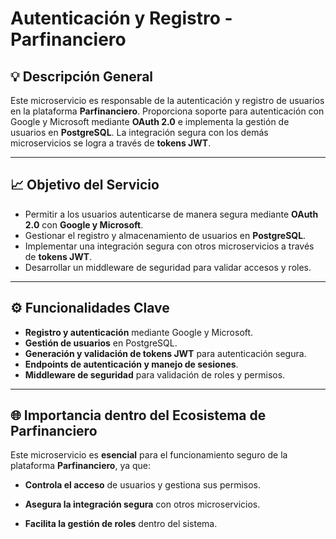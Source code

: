 # Autenticación y Registro - Parfinanciero

## 💡 Descripción General
Este microservicio es responsable de la autenticación y registro de usuarios en la plataforma **Parfinanciero**. Proporciona soporte para autenticación con Google y Microsoft mediante **OAuth 2.0** e implementa la gestión de usuarios en **PostgreSQL**. La integración segura con los demás microservicios se logra a través de **tokens JWT**.

---

## 📈 Objetivo del Servicio
- Permitir a los usuarios autenticarse de manera segura mediante **OAuth 2.0** con **Google y Microsoft**.
- Gestionar el registro y almacenamiento de usuarios en **PostgreSQL**.
- Implementar una integración segura con otros microservicios a través de **tokens JWT**.
- Desarrollar un middleware de seguridad para validar accesos y roles.

---

## ⚙️ Funcionalidades Clave
- **Registro y autenticación** mediante Google y Microsoft.
- **Gestión de usuarios** en PostgreSQL.
- **Generación y validación de tokens JWT** para autenticación segura.
- **Endpoints de autenticación y manejo de sesiones**.
- **Middleware de seguridad** para validación de roles y permisos.

---

## 🌐 Importancia dentro del Ecosistema de Parfinanciero
Este microservicio es **esencial** para el funcionamiento seguro de la plataforma **Parfinanciero**, ya que:
- **Controla el acceso** de usuarios y gestiona sus permisos.
- **Asegura la integración segura** con otros microservicios.

- **Facilita la gestión de roles** dentro del sistema.

